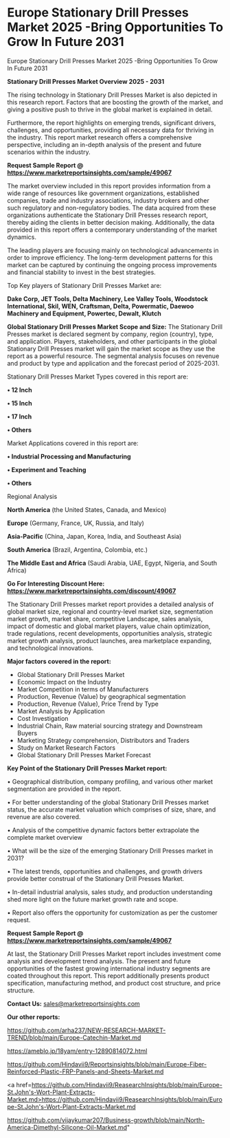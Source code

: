 # Europe Stationary Drill Presses Market 2025 -Bring Opportunities To Grow In Future 2031
Europe Stationary Drill Presses Market 2025 -Bring Opportunities To Grow In Future 2031

<Strong> Stationary Drill Presses Market Overview 2025 - 2031</strong>

The rising technology in Stationary Drill Presses Market is also depicted in this research report. Factors that are boosting the growth of the market, and giving a positive push to thrive in the global market is explained in detail.

Furthermore, the report highlights on emerging trends, significant drivers, challenges, and opportunities, providing all necessary data for thriving in the industry. This report market research offers a comprehensive perspective, including an in-depth analysis of the present and future scenarios within the industry.

<strong>Request Sample Report @ <a href=https://www.marketreportsinsights.com/sample/49067>https://www.marketreportsinsights.com/sample/49067</a></strong>

The market overview included in this report provides information from a wide range of resources like government organizations, established companies, trade and industry associations, industry brokers and other such regulatory and non-regulatory bodies. The data acquired from these organizations authenticate the Stationary Drill Presses research report, thereby aiding the clients in better decision making. Additionally, the data provided in this report offers a contemporary understanding of the market dynamics.

The leading players are focusing mainly on technological advancements in order to improve efficiency. The long-term development patterns for this market can be captured by continuing the ongoing process improvements and financial stability to invest in the best strategies.

Top Key players of Stationary Drill Presses Market are:

<strong>Dake Corp, JET Tools, Delta Machinery, Lee Valley Tools, Woodstock International, Skil, WEN, Craftsman, Delta, Powermatic, Daewoo Machinery and Equipment, Powertec, Dewalt, Klutch</strong>

<strong><b>Global Stationary Drill Presses Market Scope and Size:</b></strong>
The Stationary Drill Presses market is declared segment by company, region (country), type, and application. Players, stakeholders, and other participants in the global Stationary Drill Presses market will gain the market scope as they use the report as a powerful resource. The segmental analysis focuses on revenue and product by type and application and the forecast period of 2025-2031.

Stationary Drill Presses Market Types covered in this report are:

<strong>•  12 Inch

•  15 Inch

•  17 Inch

•  Others</strong>

Market Applications covered in this report are:

<strong>•  Industrial Processing and Manufacturing

•  Experiment and Teaching

•  Others</strong> 

Regional Analysis

<strong>North America</strong> (the United States, Canada, and Mexico)

<strong>Europe</strong> (Germany, France, UK, Russia, and Italy)

<strong>Asia-Pacific</strong> (China, Japan, Korea, India, and Southeast Asia)

<strong>South America</strong> (Brazil, Argentina, Colombia, etc.)

<strong>The Middle East and Africa</strong> (Saudi Arabia, UAE, Egypt, Nigeria, and South Africa)

<strong>Go For Interesting Discount Here: <a href=https://www.marketreportsinsights.com/discount/49067>https://www.marketreportsinsights.com/discount/49067</a></strong>

The Stationary Drill Presses market report provides a detailed analysis of global market size, regional and country-level market size, segmentation market growth, market share, competitive Landscape, sales analysis, impact of domestic and global market players, value chain optimization, trade regulations, recent developments, opportunities analysis, strategic market growth analysis, product launches, area marketplace expanding, and technological innovations.

<strong><b>Major factors covered in the report:</b></strong>
<ul>
  <li>Global Stationary Drill Presses Market </li>
  <li>Economic Impact on the Industry</li>
  <li>Market Competition in terms of Manufacturers</li>
  <li>Production, Revenue (Value) by geographical segmentation</li>
  <li>Production, Revenue (Value), Price Trend by Type</li>
  <li>Market Analysis by Application</li>
  <li>Cost Investigation</li>
  <li>Industrial Chain, Raw material sourcing strategy and Downstream Buyers</li>
  <li>Marketing Strategy comprehension, Distributors and Traders</li>
  <li>Study on Market Research Factors</li>
  <li>Global Stationary Drill Presses Market Forecast</li>
</ul>

<strong><b>Key Point of the Stationary Drill Presses Market report:</b></strong>

• Geographical distribution, company profiling, and various other market segmentation are provided in the report.

• For better understanding of the global Stationary Drill Presses market status, the accurate market valuation which comprises of size, share, and revenue are also covered.

• Analysis of the competitive dynamic factors better extrapolate the complete market overview

• What will be the size of the emerging Stationary Drill Presses market in 2031?

• The latest trends, opportunities and challenges, and growth drivers provide better construal of the Stationary Drill Presses Market.

• In-detail industrial analysis, sales study, and production understanding shed more light on the future market growth rate and scope.

• Report also offers the opportunity for customization as per the customer request.

<strong>Request Sample Report @ <a href=https://www.marketreportsinsights.com/sample/49067>https://www.marketreportsinsights.com/sample/49067</a></strong>

At last, the Stationary Drill Presses Market report includes investment come analysis and development trend analysis. The present and future opportunities of the fastest growing international industry segments are coated throughout this report. This report additionally presents product specification, manufacturing method, and product cost structure, and price structure.

<strong>Contact Us:</strong>
sales@marketreportsinsights.com

<strong>Our other reports:</strong>

<a href=https://github.com/arha237/NEW-RESEARCH-MARKET-TREND/blob/main/Europe-Catechin-Market.md>https://github.com/arha237/NEW-RESEARCH-MARKET-TREND/blob/main/Europe-Catechin-Market.md</a>

<a href=https://ameblo.jp/18yam/entry-12890814072.html>https://ameblo.jp/18yam/entry-12890814072.html</a>

<a href=https://github.com/Hindavii9/Reportsinsights/blob/main/Europe-Fiber-Reinforced-Plastic-FRP-Panels-and-Sheets-Market.md>https://github.com/Hindavii9/Reportsinsights/blob/main/Europe-Fiber-Reinforced-Plastic-FRP-Panels-and-Sheets-Market.md</a>

<a href=https://github.com/Hindavii9/ReasearchInsights/blob/main/Europe-St.John's-Wort-Plant-Extracts-Market.md>https://github.com/Hindavii9/ReasearchInsights/blob/main/Europe-St.John's-Wort-Plant-Extracts-Market.md</a>

<a href=https://github.com/vijaykumar207/Business-growth/blob/main/North-America-Dimethyl-Silicone-Oil-Market.md>https://github.com/vijaykumar207/Business-growth/blob/main/North-America-Dimethyl-Silicone-Oil-Market.md</a>"
